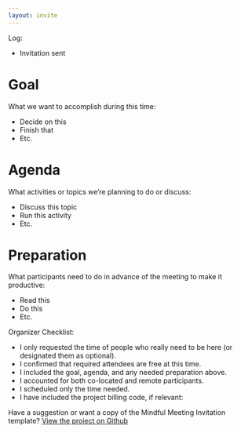 ```yaml
---
layout: invite
---
```


Log:
- Invitation sent

# Goal
What we want to accomplish during this time:

- Decide on this
- Finish that
- Etc.

# Agenda
What activities or topics we’re planning to do or discuss:

- Discuss this topic
- Run this activity
- Etc.

# Preparation
What participants need to do in advance of the meeting to make it productive:

- Read this
- Do this
- Etc.

Organizer Checklist:
- I only requested the time of people who really need to be here (or designated them as optional).
- I confirmed that required attendees are free at this time.
- I included the goal, agenda, and any needed preparation above.
- I accounted for both co-located and remote participants.
- I scheduled only the time needed.
- I have included the project billing code, if relevant:

Have a suggestion or want a copy of the Mindful Meeting Invitation template? [View the project on Github](https://github.com/pglevy/mindful-meeting-invitation)
